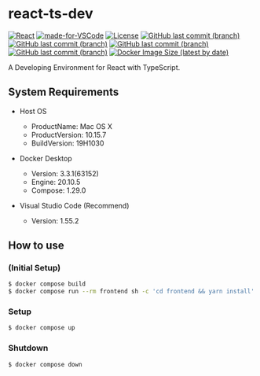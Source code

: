 # react-ts-dev

[![React](https://img.shields.io/badge/-React-555.svg?logo=react&style=flat)](https://reactjs.org/)
[![made-for-VSCode](https://img.shields.io/badge/Made%20for-VSCode-1f425f.svg)](https://code.visualstudio.com/)
[![License](https://img.shields.io/badge/License-Apache%202.0-blue.svg)](https://opensource.org/licenses/Apache-2.0)
[![GitHub last commit (branch)](https://img.shields.io/github/last-commit/takanassyi/react-ts-dev/main?label=main)](https://github.com/takanassyi/react-ts-dev/commits/main)
[![GitHub last commit (branch)](https://img.shields.io/github/last-commit/takanassyi/react-ts-dev/feature/material-ui-v4.11.1?label=feature%2Fmaterial-ui-v4.11.1)](https://github.com/takanassyi/react-ts-dev/commits/feature/material-ui-v4.11.1)
[![GitHub last commit (branch)](https://img.shields.io/github/last-commit/takanassyi/react-ts-dev/feature/material-ui-v5.0.0-alpha.32?label=feature%2Fmaterial-ui-v5.0.0-alpha.32)](https://github.com/takanassyi/react-ts-dev/commits/feature/material-ui-v5.0.0-alpha.32)
[![GitHub last commit (branch)](https://img.shields.io/github/last-commit/takanassyi/react-ts-dev/feature/next.js-with-typescript?label=feature%2Fnext.js-with-typescript)](https://github.com/takanassyi/react-ts-dev/commits/feature/next.js-with-typescript)
[![Docker Image Size (latest by date)](https://img.shields.io/docker/image-size/ainikkor50/react-ts-dev?label=Docker%20Image%20Size)](https://github.com/takanassyi/react-ts-dev/packages/771044)

A Developing Environment for React with TypeScript.

## System Requirements

- Host OS

  - ProductName: Mac OS X
  - ProductVersion: 10.15.7
  - BuildVersion: 19H1030

- Docker Desktop

  - Version: 3.3.1(63152)
  - Engine: 20.10.5
  - Compose: 1.29.0

- Visual Studio Code (Recommend)
  - Version: 1.55.2

## How to use

### (Initial Setup)

```bash
$ docker compose build
$ docker compose run --rm frontend sh -c 'cd frontend && yarn install'
```

### Setup

```bash
$ docker compose up
```

### Shutdown

```bash
$ docker compose down
```
